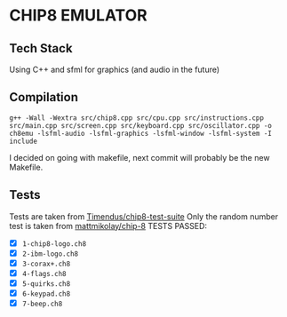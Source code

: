 
# CHIP8 EMULATOR

## Tech Stack
Using C++ and sfml for graphics (and audio in the future)

## Compilation
`g++ -Wall -Wextra src/chip8.cpp src/cpu.cpp src/instructions.cpp src/main.cpp src/screen.cpp src/keyboard.cpp src/oscillator.cpp -o ch8emu -lsfml-audio -lsfml-graphics -lsfml-window -lsfml-system -I include`

I decided on going with makefile, next commit will probably be the new Makefile.

## Tests
Tests are taken from [Timendus/chip8-test-suite](https://github.com/Timendus/chip8-test-suite) 
Only the random number test is taken from [mattmikolay/chip-8](https://github.com/mattmikolay/chip-8)
TESTS PASSED:

 - [x] `1-chip8-logo.ch8`
 - [x] `2-ibm-logo.ch8`
 - [x] `3-corax+.ch8`
 - [x] `4-flags.ch8`
 - [x] `5-quirks.ch8`
 - [x] `6-keypad.ch8`
 - [x] `7-beep.ch8`
